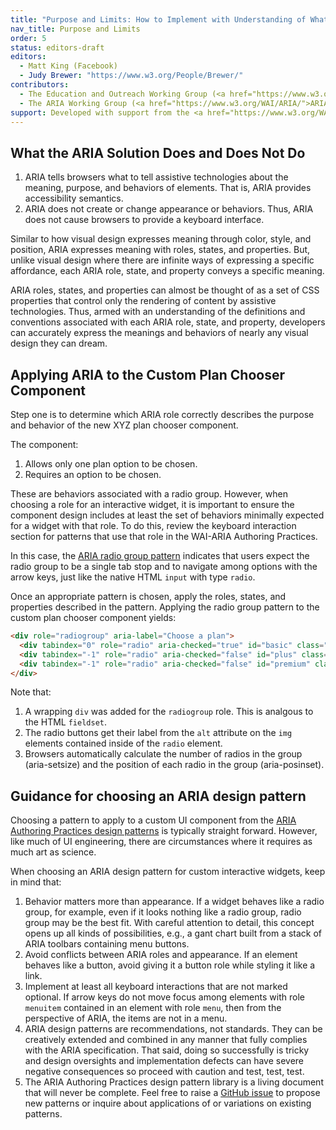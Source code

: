 ```yaml
---
title: "Purpose and Limits: How to Implement with Understanding of What ARIA Does and Does NOT Do"
nav_title: Purpose and Limits
order: 5
status: editors-draft
editors:
  - Matt King (Facebook)
  - Judy Brewer: "https://www.w3.org/People/Brewer/"
contributors:
  - The Education and Outreach Working Group (<a href="https://www.w3.org/WAI/EO/">EOWG</a>)
  - The ARIA Working Group (<a href="https://www.w3.org/WAI/ARIA/">ARIA</a>)
support: Developed with support from the <a href="https://www.w3.org/WAI/WCAGTA/">U.S. Access Board, WCAG TA Project, Task 2</a>.
---
```


## What the ARIA Solution Does and Does Not Do

1. ARIA tells browsers what to tell assistive technologies about the meaning, purpose, and behaviors of elements. That is, ARIA provides accessibility semantics.
2. ARIA does not create or change appearance or behaviors. Thus, ARIA does not cause browsers to provide a keyboard interface.

Similar to how visual design expresses meaning through color, style, and position, ARIA expresses meaning with roles, states, and properties. 
But, unlike visual design where there are infinite ways of expressing a specific affordance, each ARIA role, state, and property conveys a specific meaning. 

ARIA roles, states, and properties can almost be thought of as a set of CSS properties that control only the rendering of content by assistive technologies.
Thus, armed with an understanding of the definitions and conventions associated with each ARIA role, state, and property, developers can accurately express the meanings and behaviors of nearly any visual design they can dream.

## Applying ARIA to the Custom Plan Chooser Component

Step one is to determine which ARIA role correctly describes the purpose and behavior of the new XYZ plan chooser component. 

The component:

1. Allows only one plan option to be chosen.
2. Requires an option to be chosen.

These are behaviors associated with a radio group. 
However, when choosing a role for an interactive widget, it is important to ensure the component design includes at least the set of behaviors minimally expected for a widget with that role.
To do this, review the keyboard interaction section for patterns that use that role in the WAI-ARIA Authoring Practices.

In this case, the 
[ARIA radio group pattern](https://www.w3.org/TR/wai-aria-practices-1.1/#radiobutton)
indicates that users expect the radio group to be a single tab stop and to navigate among options with the arrow keys, just like the native HTML `input` with type `radio`.

Once an appropriate pattern is chosen, apply the roles, states, and properties described in the pattern.
Applying the radio group pattern to the custom plan chooser component yields:

~~~ html
<div role="radiogroup" aria-label="Choose a plan">
  <div tabindex="0" role="radio" aria-checked="true" id="basic" class="plan-option"><img src="basic.png" alt="Basic"></div>
  <div tabindex="-1" role="radio" aria-checked="false" id="plus" class="plan-option"><img src="plus.png" alt="Plus"></div>
  <div tabindex="-1" role="radio" aria-checked="false" id="premium" class="plan-option"><img src="premium.png" alt="Premium"></div>
</div>
~~~

Note that:

1. A wrapping `div` was added for the `radiogroup` role. This is analgous to the HTML `fieldset`.
2. The radio buttons get their label from the `alt` attribute on the `img` elements contained inside of the `radio` element.
3. Browsers automatically calculate the number of radios in the group (aria-setsize) and the position of each radio in the group (aria-posinset).

## Guidance for choosing an ARIA design pattern

Choosing a pattern to apply to a custom UI component from the 
[ARIA Authoring Practices design patterns](https://www.w3.org/TR/wai-aria-practices-1.1/#aria_ex) 
is typically straight forward.
However, like much of UI engineering, there are circumstances where it requires as much art as science.

When choosing an ARIA design pattern for custom interactive widgets, keep in mind that:

1. Behavior matters more than appearance. If a widget behaves like a radio group, for example, even if it looks nothing like a radio group, radio group may be the best fit. With careful attention to detail, this concept opens up all kinds of possibilities, e.g., a gant chart built from a stack of ARIA toolbars containing menu buttons.
2. Avoid conflicts between ARIA roles and appearance. If an element behaves like a button, avoid giving it a button role while styling it like a link.
3. Implement at least all keyboard interactions that are not marked optional. If arrow keys do not move focus among elements with role `menuitem` contained in an element with role `menu`, then from the perspective of ARIA, the items are not in a menu.
4. ARIA design patterns are recommendations, not standards. They can be creatively extended and combined in any manner that fully complies with the ARIA specification. That said, doing so successfully is tricky and design oversights and implementation defects can have severe negative consequences so proceed with caution and test, test, test.
5. The ARIA Authoring Practices design pattern library is a living document that will never be complete. Feel free to raise a [GitHub issue](https://github.com/w3c/aria-practices/issues) to propose new patterns or inquire about applications of or variations on existing patterns.
